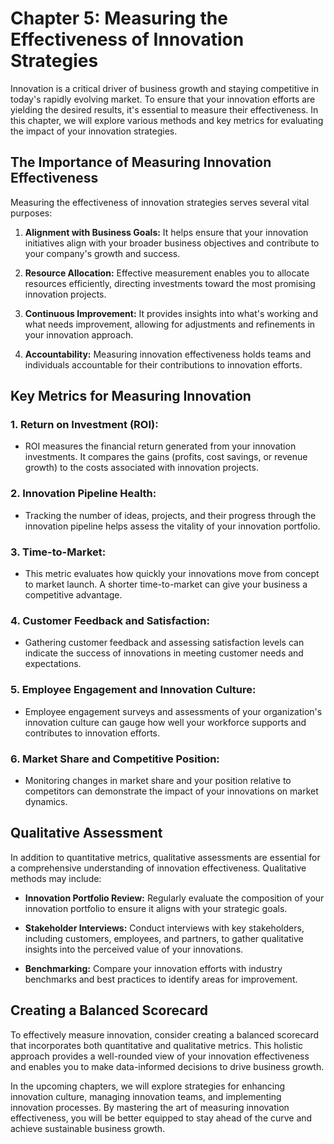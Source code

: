 Chapter 5: Measuring the Effectiveness of Innovation Strategies
===============================================================

Innovation is a critical driver of business growth and staying competitive in today's rapidly evolving market. To ensure that your innovation efforts are yielding the desired results, it's essential to measure their effectiveness. In this chapter, we will explore various methods and key metrics for evaluating the impact of your innovation strategies.

The Importance of Measuring Innovation Effectiveness
----------------------------------------------------

Measuring the effectiveness of innovation strategies serves several vital purposes:

1. **Alignment with Business Goals:** It helps ensure that your innovation initiatives align with your broader business objectives and contribute to your company's growth and success.

2. **Resource Allocation:** Effective measurement enables you to allocate resources efficiently, directing investments toward the most promising innovation projects.

3. **Continuous Improvement:** It provides insights into what's working and what needs improvement, allowing for adjustments and refinements in your innovation approach.

4. **Accountability:** Measuring innovation effectiveness holds teams and individuals accountable for their contributions to innovation efforts.

Key Metrics for Measuring Innovation
------------------------------------

### 1. **Return on Investment (ROI):**

* ROI measures the financial return generated from your innovation investments. It compares the gains (profits, cost savings, or revenue growth) to the costs associated with innovation projects.

### 2. **Innovation Pipeline Health:**

* Tracking the number of ideas, projects, and their progress through the innovation pipeline helps assess the vitality of your innovation portfolio.

### 3. **Time-to-Market:**

* This metric evaluates how quickly your innovations move from concept to market launch. A shorter time-to-market can give your business a competitive advantage.

### 4. **Customer Feedback and Satisfaction:**

* Gathering customer feedback and assessing satisfaction levels can indicate the success of innovations in meeting customer needs and expectations.

### 5. **Employee Engagement and Innovation Culture:**

* Employee engagement surveys and assessments of your organization's innovation culture can gauge how well your workforce supports and contributes to innovation efforts.

### 6. **Market Share and Competitive Position:**

* Monitoring changes in market share and your position relative to competitors can demonstrate the impact of your innovations on market dynamics.

Qualitative Assessment
----------------------

In addition to quantitative metrics, qualitative assessments are essential for a comprehensive understanding of innovation effectiveness. Qualitative methods may include:

* **Innovation Portfolio Review:** Regularly evaluate the composition of your innovation portfolio to ensure it aligns with your strategic goals.

* **Stakeholder Interviews:** Conduct interviews with key stakeholders, including customers, employees, and partners, to gather qualitative insights into the perceived value of your innovations.

* **Benchmarking:** Compare your innovation efforts with industry benchmarks and best practices to identify areas for improvement.

Creating a Balanced Scorecard
-----------------------------

To effectively measure innovation, consider creating a balanced scorecard that incorporates both quantitative and qualitative metrics. This holistic approach provides a well-rounded view of your innovation effectiveness and enables you to make data-informed decisions to drive business growth.

In the upcoming chapters, we will explore strategies for enhancing innovation culture, managing innovation teams, and implementing innovation processes. By mastering the art of measuring innovation effectiveness, you will be better equipped to stay ahead of the curve and achieve sustainable business growth.
